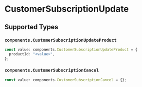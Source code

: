 # CustomerSubscriptionUpdate


## Supported Types

### `components.CustomerSubscriptionUpdateProduct`

```typescript
const value: components.CustomerSubscriptionUpdateProduct = {
  productId: "<value>",
};
```

### `components.CustomerSubscriptionCancel`

```typescript
const value: components.CustomerSubscriptionCancel = {};
```

